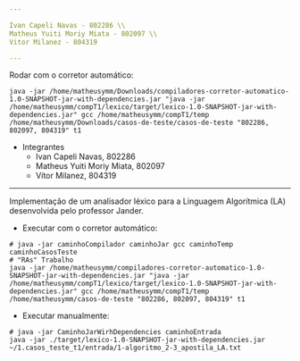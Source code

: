 ```yaml
---

Ivan Capeli Navas - 802286 \\
Matheus Yuiti Moriy Miata - 802097 \\
Vitor Milanez - 804319

---
```


Rodar com o corretor automático:
``` Shell
java -jar /home/matheusymm/Downloads/compiladores-corretor-automatico-1.0-SNAPSHOT-jar-with-dependencies.jar "java -jar /home/matheusymm/compT1/lexico/target/lexico-1.0-SNAPSHOT-jar-with-dependencies.jar" gcc /home/matheusymm/compT1/temp /home/matheusymm/Downloads/casos-de-teste/casos-de-teste "802286, 802097, 804319" t1
```

- Integrantes
	- Ivan Capeli Navas, 802286
	- Matheus Yuiti Moriy Miata, 802097
	- Vítor Milanez, 804319
---
Implementação de um analisador léxico para a Linguagem Algorítmica (LA) desenvolvida pelo professor Jander.

- Executar com o corretor automático:
``` Shell
# java -jar caminhoCompilador caminhoJar gcc caminhoTemp caminhoCasosTeste 
# "RAs" Trabalho
java -jar /home/matheusymm/compiladores-corretor-automatico-1.0-SNAPSHOT-jar-with-dependencies.jar "java -jar /home/matheusymm/compT1/lexico/target/lexico-1.0-SNAPSHOT-jar-with-dependencies.jar" gcc /home/matheusymm/compT1/temp /home/matheusymm/casos-de-teste "802286, 802097, 804319" t1
```  

- Executar manualmente:
``` Shell
# java -jar CaminhoJarWirhDependencies caminhoEntrada 
java -jar ./target/lexico-1.0-SNAPSHOT-jar-with-dependencies.jar ~/1.casos_teste_t1/entrada/1-algoritmo_2-3_apostila_LA.txt
```
